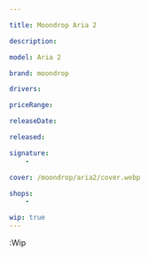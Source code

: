 ```yaml
---

title: Moondrop Aria 2

description: 

model: Aria 2

brand: moondrop

drivers: 

priceRange:

releaseDate:

released:

signature:
    -

cover: /moondrop/aria2/cover.webp

shops:
    - 

wip: true
---
```

:Wip